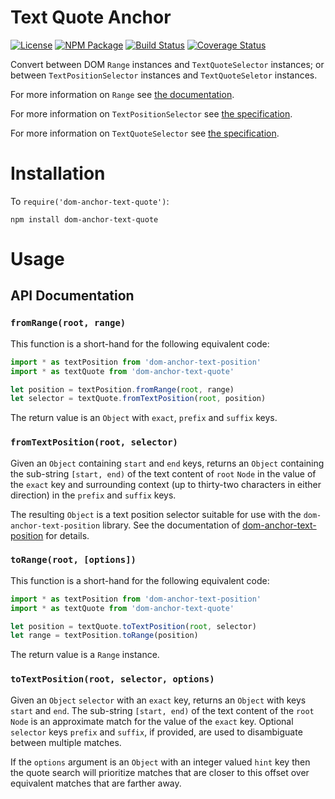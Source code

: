Text Quote Anchor
=================

[![License](https://img.shields.io/badge/license-MIT-blue.svg)](http://opensource.org/licenses/MIT)
[![NPM Package](https://img.shields.io/npm/v/dom-anchor-text-quote.svg)](https://www.npmjs.com/package/dom-anchor-text-quote)
[![Build Status](https://travis-ci.org/tilgovi/dom-anchor-text-quote.svg?branch=master)](https://travis-ci.org/tilgovi/dom-anchor-text-quote)
[![Coverage Status](https://img.shields.io/codecov/c/github/tilgovi/dom-anchor-text-quote/master.svg)](https://codecov.io/gh/tilgovi/dom-anchor-text-quote)

Convert between DOM `Range` instances and `TextQuoteSelector` instances;
or between `TextPositionSelector` instances and `TextQuoteSeletor` instances.

For more information on `Range` see
[the documentation](https://developer.mozilla.org/en-US/docs/Web/API/Range).

For more information on `TextPositionSelector` see
[the specification](http://www.w3.org/TR/annotation-model/#text-position-selector).

For more information on `TextQuoteSelector` see
[the specification](http://www.w3.org/TR/annotation-model/#text-quote-selector).

Installation
============

To `require('dom-anchor-text-quote')`:

    npm install dom-anchor-text-quote

Usage
=====

## API Documentation

### `fromRange(root, range)`

This function is a short-hand for the following equivalent code:

``` js
import * as textPosition from 'dom-anchor-text-position'
import * as textQuote from 'dom-anchor-text-quote'

let position = textPosition.fromRange(root, range)
let selector = textQuote.fromTextPosition(root, position)
```

The return value is an `Object` with `exact`, `prefix` and `suffix` keys.

### `fromTextPosition(root, selector)`

Given an `Object` containing `start` and `end` keys, returns an `Object`
containing the sub-string `[start, end)` of the text content of `root` `Node`
in the value of the `exact` key and surrounding context (up to thirty-two
characters in either direction) in the `prefix` and `suffix` keys.

The resulting `Object` is a text position selector suitable for use with the
`dom-anchor-text-position` library. See the documentation of
[dom-anchor-text-position](https://github.com/tilgovi/dom-anchor-text-position)
for details.

### `toRange(root, [options])`

This function is a short-hand for the following equivalent code:

``` js
import * as textPosition from 'dom-anchor-text-position'
import * as textQuote from 'dom-anchor-text-quote'

let position = textQuote.toTextPosition(root, selector)
let range = textPosition.toRange(position)
```

The return value is a `Range` instance.

### `toTextPosition(root, selector, options)`

Given an `Object` `selector` with an `exact` key, returns an `Object` with
keys `start` and `end`. The sub-string `[start, end)` of the text content of
the `root` `Node` is an approximate match for the value of the `exact` key.
Optional `selector` keys `prefix` and `suffix`, if provided, are used to
disambiguate between multiple matches.

If the `options` argument is an `Object` with an integer valued `hint` key
then the quote search will prioritize matches that are closer to this offset
over equivalent matches that are farther away.
